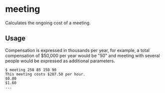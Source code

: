 # meeting

Calculates the ongoing cost of a meeting.

## Usage

Compensation is expressed in thousands per year, for example, a total compensation of $50,000 per year would be "50" and meeting with several people would be expressed as additional parameters.

```
$ meeting 250 85 150 90
This meeting costs $287.50 per hour.
$0.80
$1.60
...
```

